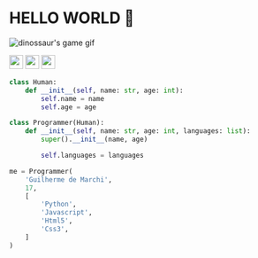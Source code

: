 <!--
**Guilherme-De-Marchi/Guilherme-De-Marchi** is a ✨ _special_ ✨ repository because its `README.md` (this file) appears on your GitHub profile.

Here are some ideas to get you started:

- 🔭 I’m currently working on ...
- 🌱 I’m currently learning ...
- 👯 I’m looking to collaborate on ...
- 🤔 I’m looking for help with ...
- 💬 Ask me about ...
- 📫 How to reach me: ...
- 😄 Pronouns: ...
- ⚡ Fun fact: ...
-->

# **HELLO WORLD** 🖖

<img class="full-width" src="https://4.bp.blogspot.com/-Ex7VGxgJcNM/W5Rq2_5L7MI/AAAAAAAFEtQ/AlVEb1VlNZYp3v-O-Enik4S3HLVuK9jhQCLcBGAs/s1600/Dino_non-birthday_version.gif" alt="dinossaur's game gif"/>

<a href="https://www.instagram.com/de_marchi_guilherme_13/"><img src="https://img.shields.io/badge/instagram-%23E4405F.svg?&style=for-the-badge&logo=instagram&logoColor=white" height=25></a> <a href="wa.me/5515988332748"><img src="https://img.shields.io/badge/whatsapp-%2325d366.svg?&style=for-the-badge&logo=whatsapp&logoColor=white" height=25></a> <a href="mailto:guilhermedemarchi13@gmail.com"><img src="https://img.shields.io/badge/email-%233e65cf.svg?&style=for-the-badge&logo=gmail&logoColor=white" height=25></a>

```python
class Human:
    def __init__(self, name: str, age: int):
        self.name = name
        self.age = age

class Programmer(Human):
    def __init__(self, name: str, age: int, languages: list):
        super().__init__(name, age)

        self.languages = languages

me = Programmer(
    'Guilherme de Marchi',
    17,
    [
        'Python', 
        'Javascript', 
        'Html5', 
        'Css3',
    ]
)
```